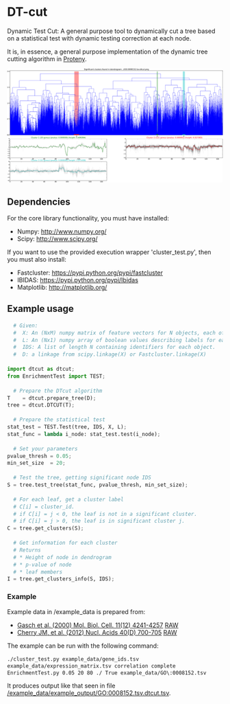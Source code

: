 DT-cut
======

Dynamic Test Cut: A general purpose tool to dynamically cut a tree based on a statistical test with dynamic testing correction at each node.

It is, in essence, a general purpose implementation of the dynamic tree cutting algorithm in [Proteny](https://github.com/thiesgehrmann/proteny#proteny).

![An example output from DT-cut](https://raw.githubusercontent.com/thiesgehrmann/DTcut/master/example_data/example_output/GO:0008152.tsv.dtcut.png)

## Dependencies

For the core library functionality, you must have installed:
* Numpy: http://www.numpy.org/
* Scipy: http://www.scipy.org/

If you want to use the provided execution wrapper 'cluster_test.py', then you must also install:
* Fastcluster: https://pypi.python.org/pypi/fastcluster
* IBIDAS: https://pypi.python.org/pypi/Ibidas
* Matplotlib: http://matplotlib.org/

## Example usage

```python
  # Given:
  #  X: An (NxM) numpy matrix of feature vectors for N objects, each of length M.
  #  L: An (Nx1) numpy array of boolean values describing labels for each object.
  #  IDS: A list of length N containing identifiers for each object.
  #  D: a linkage from scipy.linkage(X) or Fastcluster.linkage(X)

import dtcut as dtcut;
from EnrichmentTest import TEST;

  # Prepare the DTcut algorithm
T    = dtcut.prepare_tree(D);
tree = dtcut.DTCUT(T);

  # Prepare the statistical test
stat_test = TEST.Test(tree, IDS, X, L);
stat_func = lambda i_node: stat_test.test(i_node);

  # Set your parameters
pvalue_thresh = 0.05;
min_set_size  = 20;

  # Test the tree, getting significant node IDS
S = tree.test_tree(stat_func, pvalue_thresh, min_set_size);

  # For each leaf, get a cluster label
  # C[i] = cluster_id.
  # if C[i] = j < 0, the leaf is not in a significant cluster.
  # if C[i] = j > 0, the leaf is in significant cluster j.
C = tree.get_clusters(S);

  # Get information for each cluster
  # Returns
  # * Height of node in dendrogram
  # * p-value of node
  # * leaf members
I = tree.get_clusters_info(S, IDS);
```

### Example 
Example data in /example_data is prepared from:

* [Gasch et al. (2000) Mol. Biol. Cell. 11(12) 4241-4257](http://genome-www.stanford.edu/yeast_stress/gasch.pdf) [RAW](http://genome-www.stanford.edu/yeast_stress/data/rawdata/complete_dataset.txt)
* [Cherry JM, et al. (2012) Nucl. Acids 40(D)  700-705](http://www.ncbi.nlm.nih.gov/pmc/articles/PMC3245034/pdf/gkr1029.pdf) [RAW](http://downloads.yeastgenome.org/curation/literature/gene_association.sgd.gz)

The example can be run with the following command:
```
./cluster_test.py example_data/gene_ids.tsv example_data/expression_matrix.tsv correlation complete EnrichmentTest.py 0.05 20 80 ./ True example_data/GO\:0008152.tsv
```

It produces output like that seen in file [/example_data/example_output/GO:0008152.tsv.dtcut.tsv](https://raw.githubusercontent.com/https://github.com/thiesgehrmann/DTcut/blob/master/example_data/example_output/GO:0008152.tsv.dtcut.tsv).

